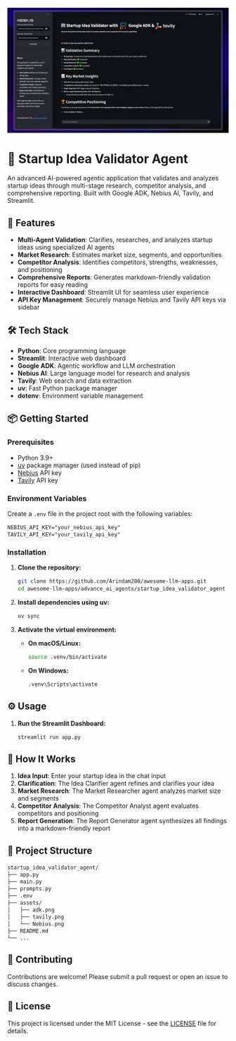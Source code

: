 ![demo](./assets/demo.png)

# 🏢 Startup Idea Validator Agent

An advanced AI-powered agentic application that validates and analyzes startup ideas through multi-stage research, competitor analysis, and comprehensive reporting. Built with Google ADK, Nebius AI, Tavily, and Streamlit.

## 🚀 Features

- **Multi-Agent Validation**: Clarifies, researches, and analyzes startup ideas using specialized AI agents
- **Market Research**: Estimates market size, segments, and opportunities
- **Competitor Analysis**: Identifies competitors, strengths, weaknesses, and positioning
- **Comprehensive Reports**: Generates markdown-friendly validation reports for easy reading
- **Interactive Dashboard**: Streamlit UI for seamless user experience
- **API Key Management**: Securely manage Nebius and Tavily API keys via sidebar

## 🛠️ Tech Stack

- **Python**: Core programming language
- **Streamlit**: Interactive web dashboard
- **Google ADK**: Agentic workflow and LLM orchestration
- **Nebius AI**: Large language model for research and analysis
- **Tavily**: Web search and data extraction
- **uv**: Fast Python package manager
- **dotenv**: Environment variable management

## 📦 Getting Started

### Prerequisites

- Python 3.9+
- [uv](https://github.com/astral-sh/uv) package manager (used instead of pip)
- [Nebius](https://dub.sh/Nebius) API key
- [Tavily](https://dub.sh/tavily) API key

### Environment Variables

Create a `.env` file in the project root with the following variables:

```env
NEBIUS_API_KEY="your_nebius_api_key"
TAVILY_API_KEY="your_tavily_api_key"
```

### Installation

1. **Clone the repository:**

   ```bash
   git clone https://github.com/Arindam200/awesome-llm-apps.git
   cd awesome-llm-apps/advance_ai_agents/startup_idea_validator_agent
   ```

2. **Install dependencies using uv:**

   ```bash
   uv sync
   ```

3. **Activate the virtual environment:**

   - **On macOS/Linux:**
     ```bash
     source .venv/bin/activate
     ```
   - **On Windows:**
     ```bash
     .venv\Scripts\activate
     ```

## ⚙️ Usage

1. **Run the Streamlit Dashboard:**

   ```bash
   streamlit run app.py
   ```

## 📖 How It Works

1. **Idea Input**: Enter your startup idea in the chat input
2. **Clarification**: The Idea Clarifier agent refines and clarifies your idea
3. **Market Research**: The Market Researcher agent analyzes market size and segments
4. **Competitor Analysis**: The Competitor Analyst agent evaluates competitors and positioning
5. **Report Generation**: The Report Generator agent synthesizes all findings into a markdown-friendly report

## 📂 Project Structure

```
startup_idea_validator_agent/
├── app.py
├── main.py
├── prompts.py
├── .env
├── assets/
│   ├── adk.png
│   ├── tavily.png
│   └── Nebius.png
├── README.md
└── ...
```

## 🤝 Contributing

Contributions are welcome! Please submit a pull request or open an issue to discuss changes.

## 📄 License

This project is licensed under the MIT License - see the [LICENSE](LICENSE) file for details.
